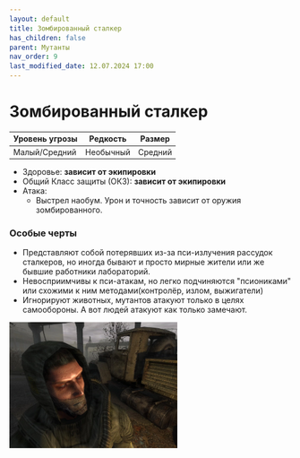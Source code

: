 ```yaml
---
layout: default
title: Зомбированный сталкер
has_children: false
parent: Мутанты
nav_order: 9
last_modified_date: 12.07.2024 17:00
---
```


# Зомбированный сталкер

| Уровень угрозы | Редкость  | Размер  |
|----------------|-----------|---------|
| Малый/Средний  | Необычный | Средний |

- Здоровье: **зависит от экипировки**
- Общий Класс защиты (ОКЗ): **зависит от экипировки**
- Атака:
  - Выстрел наобум. Урон и точность зависит от оружия зомбированного.

### Особые черты
- Представляют собой потерявших из-за пси-излучения рассудок сталкеров, но иногда бывают и просто мирные жители или же бывшие работники лабораторий. 
- Невосприимчивы к пси-атакам, но легко подчиняются "псиониками" или схожими к ним методами(контролёр, излом, выжигатели)
- Игнорируют животных, мутантов атакуют только в целях самообороны. А вот людей атакуют как только замечают.


<img src="https://github.com/ivatar39/stalker-ttrpg/blob/main/assets/images/monsters/ZombiStalker.webp?raw=true" alt="ZombiStalker" width="300"/>